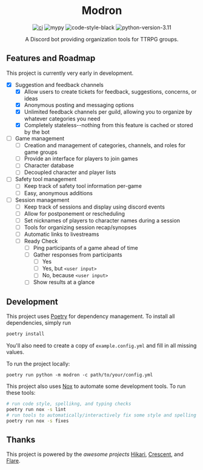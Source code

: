 <div align="center">

# Modron

[![ci](https://github.com/drowrin/modron/actions/workflows/ci.yml/badge.svg)](https://github.com/drowrin/modron/actions/workflows/ci.yml)
![mypy](https://badgen.net/badge/mypy/checked/)
![code-style-black](https://badgen.net/badge/code-style/black/black)
![python-version-3.11](https://badgen.net/badge/python/3%2E11/blue)

A Discord bot providing organization tools for TTRPG groups.

</div>

## Features and Roadmap

This project is currently very early in development.

- [x] Suggestion and feedback channels
  - [x] Allow users to create tickets for feedback, suggestions, concerns, or ideas
  - [x] Anonymous posting and messaging options
  - [x] Unlimited feedback channels per guild, allowing you to organize by whatever categories you need
  - [x] Completely stateless--nothing from this feature is cached or stored by the bot
- [ ] Game management
  - [ ] Creation and management of categories, channels, and roles for game groups
  - [ ] Provide an interface for players to join games
  - [ ] Character database
  - [ ] Decoupled character and player lists
- [ ] Safety tool management
  - [ ] Keep track of safety tool information per-game
  - [ ] Easy, anonymous additions
- [ ] Session management
  - [ ] Keep track of sessions and display using discord events
  - [ ] Allow for postponement or rescheduling
  - [ ] Set nicknames of players to character names during a session
  - [ ] Tools for organizing session recap/synopses
  - [ ] Automatic links to livestreams
  - [ ] Ready Check
    - [ ] Ping participants of a game ahead of time
    - [ ] Gather responses from participants
      - [ ] Yes
      - [ ] Yes, but `<user input>`
      - [ ] No, because `<user input>`
    - [ ] Show results at a glance

## Development

This project uses [Poetry](https://python-poetry.org/) for dependency management. To install all dependencies, simply run

```sh
poetry install
```

You'll also need to create a copy of `example.config.yml` and fill in all missing values.

To run the project locally:

```
poetry run python -m modron -c path/to/your/config.yml
```

This project also uses [Nox](https://nox.thea.codes/en/stable/) to automate some development tools. To run these tools:

```sh
# run code style, spellikng, and typing checks
poetry run nox -s lint
# run tools to automatically/interactively fix some style and spelling issues
poetry run nox -s fixes
```

## Thanks

This project is powered by the *awesome projects* [Hikari](https://github.com/hikari-py/hikari), [Crescent](https://github.com/magpie-dev/hikari-crescent), and [Flare](https://github.com/brazier-dev/hikari-flare).
